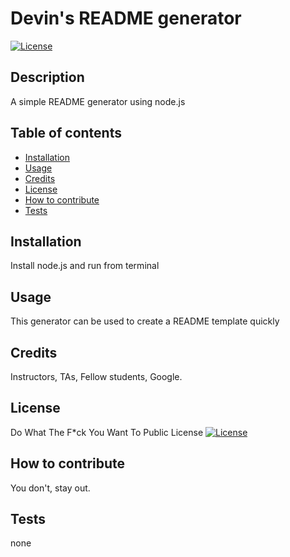 
  # Devin's README generator

  [![License](https://img.shields.io/badge/License-WTFPL-brightgreen.svg)](http://www.wtfpl.net/about/)

  ## Description
  A simple README generator using node.js

  ## Table of contents
  - [Installation](#installation)
  - [Usage](#usage)
  - [Credits](#credits)
  - [License](#license)
  - [How to contribute](#contribute)
  - [Tests](#tests)

  ## Installation
  Install node.js and run from terminal

  ## Usage
  This generator can be used to create a README template quickly

  ## Credits
  Instructors, TAs, Fellow students, Google.

  ## License
  Do What The F*ck You Want To Public License
  [![License](https://img.shields.io/badge/License-WTFPL-brightgreen.svg)](http://www.wtfpl.net/about/)

  ## How to contribute
  You don't, stay out.

  
  ## Tests
  none
  